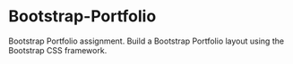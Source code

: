 # Bootstrap-Portfolio
Bootstrap Portfolio assignment.
Build a Bootstrap Portfolio layout using the Bootstrap CSS framework.
